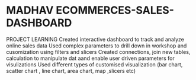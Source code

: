 # MADHAV ECOMMERCES-SALES-DASHBOARD
PROJECT LEARNING
Created interactive dashboard to track and analyze online sales data
Used complex parameters to drill down in workshop and cusomization using filters and slicers
Created connections, join new tables, calculation to manipulate dat aand enable user driven parameters for visulizations
Used different types of customised visualization (bar chart, scatter chart , line chart, area chart, map ,slicers etc)
